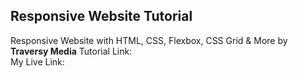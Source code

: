 <h2>
    Responsive Website Tutorial
</h2>
<p>
    Responsive Website with HTML, CSS, Flexbox, CSS Grid &amp; More by <strong>Traversy Media</strong>
    Tutorial Link: <https://www.youtube.com/watch?v=p0bGHP-PXD4><br>
    My Live Link: <https://krau-host.netlify.app/>
</p>
